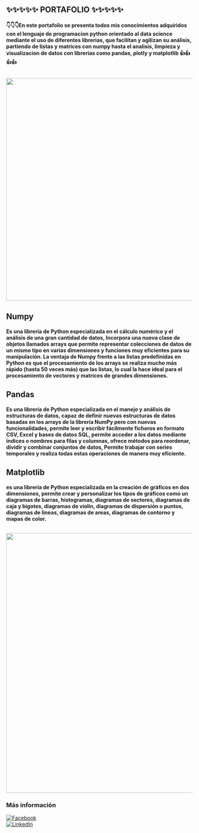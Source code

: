 ## ✨✨✨✨✨ PORTAFOLIO ✨✨✨✨✨
#### <p>👇👇👇En este portafolio se presenta todos mis conocimientos adquiridos con el lenguaje de programacion python orientado al **data science** mediante el uso de diferentes librerias, que facilitan y agilizan su análisis, partiendo de listas y matrices con numpy hasta el analisis, limpieza y visualizacion de datos con librerias como pandas, plotly y matplotlib 👍👍👍👍</p>
## <center><img src="https://blog.facialix.com/wp-content/uploads/2021/03/Python-principiantes-facialix.jpg" width="1000" height="600"></center>
## Numpy
#### <p> Es una librería de Python especializada en el cálculo numérico y el análisis de una gran cantidad de datos, Incorpora una nueva clase de objetos llamados arrays que permite representar colecciones de datos de un mismo tipo en varias dimensiones y funciones muy eficientes para su manipulación. La ventaja de Numpy frente a las listas predefinidas en Python es que el procesamiento de los arrays se realiza mucho más rápido (hasta 50 veces más) que las listas, lo cual la hace ideal para el procesamiento de vectores y matrices de grandes dimensiones.</p>
## Pandas
#### <p> Es una librería de Python especializada en el manejo y análisis de estructuras de datos, capaz de definir nuevas estructuras de datos basadas en los arrays de la librería NumPy pero con nuevas funcionalidades, permite leer y escribir fácilmente ficheros en formato CSV, Excel y bases de datos SQL, permite acceder a los datos mediante índices o nombres para filas y columnas, ofrece métodos para reordenar, dividir y combinar conjuntos de datos, Permite trabajar con series temporales y realiza todas estas operaciones de manera muy eficiente.</p>
## Matplotlib
#### <p> es una librería de Python especializada en la creación de gráficos en dos dimensiones, permite crear y personalizar los tipos de gráficos como un diagramas de barras, histogramas, diagramas de sectores, diagramas de caja y bigotes, diagramas de violín, diagramas de dispersión o puntos, diagramas de lineas, diagramas de areas, diagramas de contorno y mapas de color.</p>
## <center><img src="https://i.pinimg.com/originals/57/ce/db/57cedb78534013287e528bb55e8c617c.png" width="800" height="700"></center>
### Más información
[![Facebook](https://img.shields.io/badge/Facebook-Huber_Van_Hancco_Medina-1877F2?style=for-the-badge&logo=facebook&logoColor=white&labelColor=101010)](https://web.facebook.com/huber.HM.5)
</br>
[![LinkedIn](https://img.shields.io/badge/LinkedIn-Huber_Van_Hancco_Medina-0077B5?style=for-the-badge&logo=linkedin&logoColor=white&labelColor=101010)]( https://www.linkedin.com/in/huber-van-hancco-medina-044188241/)
